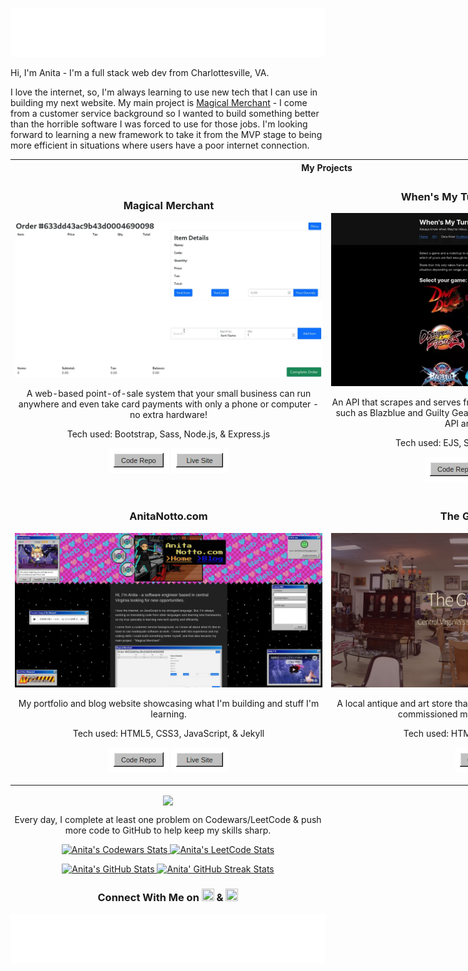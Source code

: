 <a href="#header"><img id="header" src="assets/header.svg"></a>
<br>
<p>Hi, I'm Anita - I'm a full stack web dev from Charlottesville, VA.</p>
<p>I love the internet, so, I'm always learning to use new tech that I can use in building my next website. My main project is <a href="https://magical-merchant.onrender.com">Magical Merchant</a> - I come from a customer service background so I wanted to build something better than the horrible software I was forced to use for those jobs. I'm looking forward to learning a new framework to take it from the MVP stage to being more efficient in situations where users have a poor internet connection.</p>
<p></p>
<table style="width:1012px;">
  <th colspan="2">My Projects</th>
  <tr width="100%">
    <td width="50%" style="text-align: center;">
      <h3 align="center">Magical Merchant</h3>
      <a href="https://magical-merchant.onrender.com" target="_blank"><img src="assets/mm.webp" alt="Magical Merchant Screenshot"></a>
      <p>A web-based point-of-sale system that your small business can run anywhere and even take card payments with only a phone or computer - no extra hardware!</p>
      <p>Tech used: Bootstrap, Sass, Node.js, & Express.js</p>
      <p align="center">
      <a href="https://github.com/anitanotto/magical-merchant" target="_blank"><img src="assets/repobutton.webp"></a>
      <a href="https://magical-merchant.onrender.com" target="_blank"><img src="assets/sitebutton.webp"></a>
      </p>
    </td>
    <td width="50%" style="text-align: center;">
      <h3 align="center">When's My Turn? Frame Data API</h3>
      <a href="https://whens-my-turn.onrender.com" target="_blank"><img src="assets/wmt.webp" alt="When's My Turn? API Screenshot"></a>
      <p>An API that scrapes and serves frame data from Arc System Works games such as Blazblue and Guilty Gear, plus an an app that pulls data from the API and analyzes it.</p>
      <p>Tech used: EJS, Sass, Node.js, & Express.js</p>
      <p align="center">
      <a href="https://github.com/anitanotto/whens-my-turn"><img src="assets/repobutton.webp"></a>
      <a href="https://whens-my-turn.onrender.com" target="_blank"><img src="assets/sitebutton.webp"></a>
      </p>
    </td>
  </tr>
  <tr width="100%">
    <td width="50%" style="text-align: center;">
      <h3 align="center">AnitaNotto.com</h3>
      <a href="https://anitanotto.com" target="_blank"><img src="assets/portfolio.webp" alt="Portfolio Site Screenshot"></a>
      <p>My portfolio and blog website showcasing what I'm building and stuff I'm learning.</p>
      <p>Tech used: HTML5, CSS3, JavaScript, & Jekyll</p>
      <p align="center">
      <a href="https://github.com/anitanotto/portfolio-2023" target="_blank"><img src="assets/repobutton.webp"></a>
      <a href="https://anitanotto.com" target="_blank"><img src="assets/sitebutton.webp"></a>
      </p>
    </td>
    <td width="50%" style="text-align: center;">
      <h3 align="center">The Gallery on 15</h3>
      <a href="https://github.com/anitanotto/the-gallery-on-15" target="_blank"><img src="assets/gallery-on-15.webp" alt="Gallery on 15 Site Screenshot"></a>
      <p>A local antique and art store that has been in business for over 30 years commissioned me to build their web page.</p>
      <p>Tech used: HTML5, CSS3, & JavaScript</p>
      <p align="center">
      <a href="https://github.com/anitanotto/the-gallery-on-15" target="_blank"><img src="assets/repobutton.webp"></a>
      </p>
    </td>
  </tr>
</table>

<p align="center"><img align="center" src="https://media.tenor.com/OiyTQG6pD1IAAAAM/rage-anime.gif"></p>
<p align="center">Every day, I complete at least one problem on Codewars/LeetCode & push more code to GitHub to help keep my skills sharp.</p>
<p align="center">
<a href="https://www.codewars.com/users/hammock-sleeper">
  <img style="width: 408px;" alt="Anita's Codewars Stats" src="https://codewars-stat-card-wqnt.onrender.com/api/?username=hammock-sleeper&card&customcolor=bg:2e3440_fg:0891b2_text:ffffff_logo:ffffff_stroke:ffffff" />
</a>
<a href="https://leetcode.com/anitanotto/">
  <img style="width: 408px;" alt="Anita's LeetCode Stats" src="https://leetcard.jacoblin.cool/anitanotto?theme=nord&width=503&height=226&border=0&radius=0" />
</a>
</p>
<p align="center">
<a href="#githubStats">
  <img style="width: 408px;" id="githubStats" alt="Anita's GitHub Stats" src="https://github-readme-stats-anitanotto.vercel.app/api?username=anitanotto&show_icons=true&hide=&count_private=true&title_color=0891b2&text_color=ffffff&icon_color=0891b2&bg_color=2e3440&hide_border=true&show_icons=true&card_width=503.5&border_radius=0" />
</a>
<a href="#githubStreak">
  <img style="width: 408px;" id="githubStreak" alt="Anita' GitHub Streak Stats" src="https://streak-stats.demolab.com/?user=anitanotto&stroke=ffffff&background=2e3440&ring=0891b2&fire=0891b2&currStreakNum=ffffff&currStreakLabel=0891b2&sideNums=ffffff&sideLabels=ffffff&dates=ffffff&hide_border=true&card_width=503.5&hide_border=true&border_radius=0" />
</a>
</p>

<h3 align="center">Connect With Me on <a href="https://www.linkedin.com/in/anitanotto" target="_blank" rel="noreferrer"><img src="https://raw.githubusercontent.com/danielcranney/readme-generator/main/public/icons/socials/linkedin.svg" width="20" height="20" /></a> & <a href="https://www.twitter.com/anitanotto" target="_blank" rel="noreferrer"><img src="https://raw.githubusercontent.com/danielcranney/readme-generator/main/public/icons/socials/twitter.svg" width="20" height="20" /></a></h3>

<a href="#footer"><img id="footer" src="assets/footer.svg"></a>
